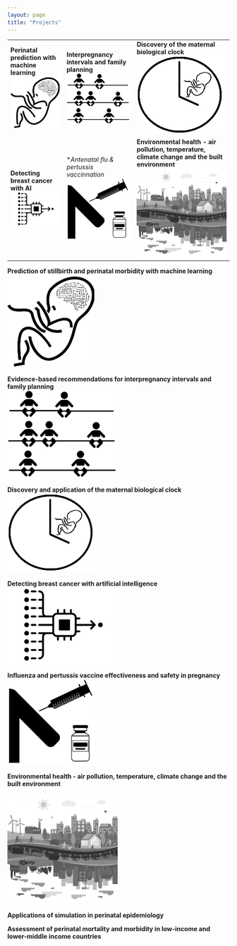 ```yaml
---
layout: page
title: "Projects"
---
```


| | | | 
| --- | --- | --- | 
| **Perinatal prediction with machine learning** <br/> <a href="https://gavinfpereira.github.io/stillbirth machine learning"><img src="/assets/Stillbirth ML icon.png" width="200" alt="Prediction of stillbirth and perinatal morbidity with machine learning"></a> | **Interpregnancy intervals and family planning** <br/> <a href="https://gavinfpereira.github.io/ipi"><img src="/assets/ipi.png" width="250" alt="Interpregnancy intervals and family planning"></a> | **Discovery of the maternal biological clock** <br/> <a href="https://gavinfpereira.github.io/biological clock"><img src="/assets/biological clock.png" width="200" alt="Maternal biological clock"></a> | 
| **Detecting breast cancer with AI** <br/>  <a href="https://gavinfpereira.github.io/breast cancer"><img src="/assets/breast cancer.png" width="250" alt="Detecting breast cancer with artificial intelligence"></a> | **Antenatal flu & pertussis vaccinnation* <br/> <a href="https://gavinfpereira.github.io/vaccination"><img src="/assets/vaccination.png" width="200" alt="Vaccination in pregnancy"></a> | **Environmental health - air pollution, temperature, climate change and the built environment** <br/> <a href="https://gavinfpereira.github.io/environment"><img src="/assets/environment.png" width="250" alt="Environmental health"></a> | 

**Prediction of stillbirth and perinatal morbidity with machine learning**  
<a href="https://gavinfpereira.github.io/stillbirth machine learning"><img src="/assets/Stillbirth ML icon.png" width="200" alt="Prediction of stillbirth and perinatal morbidity with machine learning"></a>

**Evidence-based recommendations for interpregnancy intervals and family planning**  
<a href="https://gavinfpereira.github.io/ipi"><img src="/assets/ipi.png" width="250" alt="Interpregnancy intervals and family planning"></a>

**Discovery and application of the maternal biological clock**  
<a href="https://gavinfpereira.github.io/biological clock"><img src="/assets/biological clock.png" width="200" alt="Maternal biological clock"></a>

**Detecting breast cancer with artificial intelligence**  
<a href="https://gavinfpereira.github.io/breast cancer"><img src="/assets/breast cancer.png" width="250" alt="Detecting breast cancer with artificial intelligence"></a>

**Influenza and pertussis vaccine effectiveness and safety in pregnancy**  
<a href="https://gavinfpereira.github.io/vaccination"><img src="/assets/vaccination.png" width="200" alt="Vaccination in pregnancy"></a>

**Environmental health - air pollution, temperature, climate change and the built environment**

<a href="https://gavinfpereira.github.io/environment"><img src="/assets/environment.png" width="250" alt="Environmental health"></a>

**Applications of simulation in perinatal epidemiology**

**Assessment of perinatal mortality and morbidity in low-income and lower-middle income countries**

